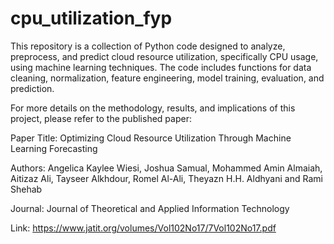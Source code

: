 # cpu_utilization_fyp
This repository is a collection of Python code designed to analyze, preprocess, and predict cloud resource utilization, specifically CPU usage, using machine learning techniques. The code includes functions for data cleaning, normalization, feature engineering, model training, evaluation, and prediction. 

For more details on the methodology, results, and implications of this project, please refer to the published paper:

Paper Title: Optimizing Cloud Resource Utilization Through Machine Learning Forecasting

Authors: Angelica Kaylee Wiesi, Joshua Samual, Mohammed Amin Almaiah, Aitizaz Ali, Tayseer Alkhdour, Romel Al-Ali, Theyazn H.H. Aldhyani and Rami Shehab

Journal: Journal of Theoretical and Applied Information Technology

Link: https://www.jatit.org/volumes/Vol102No17/7Vol102No17.pdf
